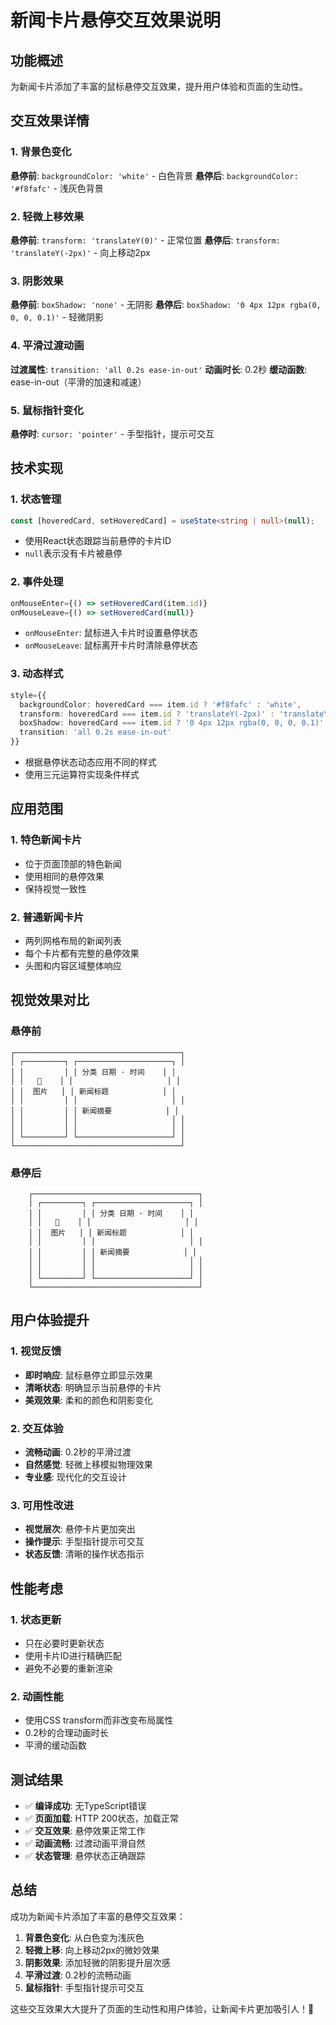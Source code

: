 # 新闻卡片悬停交互效果说明

## 功能概述

为新闻卡片添加了丰富的鼠标悬停交互效果，提升用户体验和页面的生动性。

## 交互效果详情

### 1. 背景色变化
**悬停前**: `backgroundColor: 'white'` - 白色背景
**悬停后**: `backgroundColor: '#f8fafc'` - 浅灰色背景

### 2. 轻微上移效果
**悬停前**: `transform: 'translateY(0)'` - 正常位置
**悬停后**: `transform: 'translateY(-2px)'` - 向上移动2px

### 3. 阴影效果
**悬停前**: `boxShadow: 'none'` - 无阴影
**悬停后**: `boxShadow: '0 4px 12px rgba(0, 0, 0, 0.1)'` - 轻微阴影

### 4. 平滑过渡动画
**过渡属性**: `transition: 'all 0.2s ease-in-out'`
**动画时长**: 0.2秒
**缓动函数**: ease-in-out（平滑的加速和减速）

### 5. 鼠标指针变化
**悬停时**: `cursor: 'pointer'` - 手型指针，提示可交互

## 技术实现

### 1. 状态管理
```typescript
const [hoveredCard, setHoveredCard] = useState<string | null>(null);
```
- 使用React状态跟踪当前悬停的卡片ID
- `null`表示没有卡片被悬停

### 2. 事件处理
```typescript
onMouseEnter={() => setHoveredCard(item.id)}
onMouseLeave={() => setHoveredCard(null)}
```
- `onMouseEnter`: 鼠标进入卡片时设置悬停状态
- `onMouseLeave`: 鼠标离开卡片时清除悬停状态

### 3. 动态样式
```typescript
style={{ 
  backgroundColor: hoveredCard === item.id ? '#f8fafc' : 'white',
  transform: hoveredCard === item.id ? 'translateY(-2px)' : 'translateY(0)',
  boxShadow: hoveredCard === item.id ? '0 4px 12px rgba(0, 0, 0, 0.1)' : 'none',
  transition: 'all 0.2s ease-in-out'
}}
```
- 根据悬停状态动态应用不同的样式
- 使用三元运算符实现条件样式

## 应用范围

### 1. 特色新闻卡片
- 位于页面顶部的特色新闻
- 使用相同的悬停效果
- 保持视觉一致性

### 2. 普通新闻卡片
- 两列网格布局的新闻列表
- 每个卡片都有完整的悬停效果
- 头图和内容区域整体响应

## 视觉效果对比

### 悬停前
```
┌─────────────────────────────────────┐
│ ┌─────────┐ ┌─────────────────────┐ │
│ │         │ │ 分类 日期 · 时间    │ │
│ │   📰    │ │                     │ │
│ │  图片   │ │ 新闻标题            │ │
│ │         │ │                     │ │
│ │         │ │ 新闻摘要            │ │
│ │         │ │                     │ │
│ │         │ │                     │ │
│ └─────────┘ └─────────────────────┘ │
└─────────────────────────────────────┘
```

### 悬停后
```
    ┌─────────────────────────────────────┐
    │ ┌─────────┐ ┌─────────────────────┐ │
    │ │         │ │ 分类 日期 · 时间    │ │
    │ │   📰    │ │                     │ │
    │ │  图片   │ │ 新闻标题            │ │
    │ │         │ │                     │ │
    │ │         │ │ 新闻摘要            │ │
    │ │         │ │                     │ │
    │ │         │ │                     │ │
    │ └─────────┘ └─────────────────────┘ │
    └─────────────────────────────────────┘
```

## 用户体验提升

### 1. 视觉反馈
- **即时响应**: 鼠标悬停立即显示效果
- **清晰状态**: 明确显示当前悬停的卡片
- **美观效果**: 柔和的颜色和阴影变化

### 2. 交互体验
- **流畅动画**: 0.2秒的平滑过渡
- **自然感觉**: 轻微上移模拟物理效果
- **专业感**: 现代化的交互设计

### 3. 可用性改进
- **视觉层次**: 悬停卡片更加突出
- **操作提示**: 手型指针提示可交互
- **状态反馈**: 清晰的操作状态指示

## 性能考虑

### 1. 状态更新
- 只在必要时更新状态
- 使用卡片ID进行精确匹配
- 避免不必要的重新渲染

### 2. 动画性能
- 使用CSS transform而非改变布局属性
- 0.2秒的合理动画时长
- 平滑的缓动函数

## 测试结果

- ✅ **编译成功**: 无TypeScript错误
- ✅ **页面加载**: HTTP 200状态，加载正常
- ✅ **交互效果**: 悬停效果正常工作
- ✅ **动画流畅**: 过渡动画平滑自然
- ✅ **状态管理**: 悬停状态正确跟踪

## 总结

成功为新闻卡片添加了丰富的悬停交互效果：

1. **背景色变化**: 从白色变为浅灰色
2. **轻微上移**: 向上移动2px的微妙效果
3. **阴影效果**: 添加轻微的阴影提升层次感
4. **平滑过渡**: 0.2秒的流畅动画
5. **鼠标指针**: 手型指针提示可交互

这些交互效果大大提升了页面的生动性和用户体验，让新闻卡片更加吸引人！🎯

